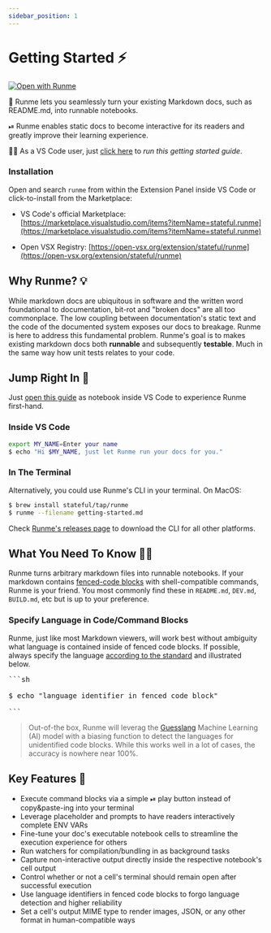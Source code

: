 ```yaml
---
sidebar_position: 1
---
```


# Getting Started ⚡️
[![Open with Runme](https://badgen.net/badge/Open%20with/Runme/5B3ADF?icon=https://runme.dev/img/logo.svg)](vscode://stateful.runme?command=setup&fileToOpen=docs/getting-started.md&repository=https://github.com/stateful/runme.dev.git)

📜 Runme lets you seamlessly turn your existing Markdown docs, such as README.md, into runnable notebooks.

⏯ Runme enables static docs to become interactive for its readers and greatly improve their learning experience.

👩‍💻 As a VS Code user, just [click here](vscode://stateful.runme?command=setup&fileToOpen=docs/getting-started.md&repository=https://github.com/stateful/runme.dev.git) to *run this getting started guide*.

### Installation

Open and search `runme` from within the Extension Panel inside VS Code or click-to-install from the Marketplace:

* VS Code's official Marketplace: [https://marketplace.visualstudio.com/items?itemName=stateful.runme](https://marketplace.visualstudio.com/items?itemName=stateful.runme)

* Open VSX Registry: [https://open-vsx.org/extension/stateful/runme](https://open-vsx.org/extension/stateful/runme)

## Why Runme? 💡

While markdown docs are ubiquitous in software and the written word foundational to documentation, bit-rot and "broken docs" are all too commonplace. The low coupling between documentation's static text and the code of the documented system exposes our docs to breakage. Runme is here to address this fundamental problem. Runme's goal is to makes existing markdown docs both **runnable** and subsequently **testable**. Much in the same way how unit tests relates to your code.

## Jump Right In 🚀

Just [open this guide](vscode://stateful.runme?command=setup&fileToOpen=docs/getting-started.md&repository=https://github.com/stateful/runme.dev.git) as notebook inside VS Code to experience Runme first-hand.

### Inside VS Code

```sh { background=false interactive=false }
export MY_NAME=Enter your name
$ echo "Hi $MY_NAME, just let Runme run your docs for you."
```

### In The Terminal

Alternatively, you could use Runme's CLI in your terminal. On MacOS:

```sh
$ brew install stateful/tap/runme
$ runme --filename getting-started.md
```

Check [Runme's releases page](https://github.com/stateful/runme/releases) to download the CLI for all other platforms.

## What You Need To Know 👩‍🏫

Runme turns arbitrary markdown files into runnable notebooks. If your markdown contains [fenced-code blocks](https://www.markdownguide.org/extended-syntax/#fenced-code-blocks) with shell-compatible commands, Runme is your friend. You most commonly find these in `README.md`, `DEV.md`, `BUILD.md`, etc but is up to your preference.

### Specify Language in Code/Command Blocks

Runme, just like most Markdown viewers, will work best without ambiguity what language is contained inside of fenced code blocks. If possible, always specify the language [according to the standard](https://www.markdownguide.org/extended-syntax/#syntax-highlighting) and illustrated below.

<pre>
```sh<br/>
$ echo "language identifier in fenced code block"<br/>
```
</pre>

> Out-of-the box, Runme will leverag the [Guesslang](https://github.com/yoeo/guesslang) Machine Learning (AI) model with a biasing function to detect the languages for unidentified code blocks. While this works well in a lot of cases, the accuracy is nowhere near 100%.

## Key Features 🦾

- Execute command blocks via a simple ️⏯ play button instead of copy&paste-ing into your terminal
- Leverage placeholder and prompts to have readers interactively complete ENV VARs
- Fine-tune your doc's executable notebook cells to streamline the execution experience for others
- Run watchers for compilation/bundling in as background tasks
- Capture non-interactive output directly inside the respective notebook's cell output
- Control whether or not a cell's terminal should remain open after successful execution
- Use language identifiers in fenced code blocks to forgo language detection and higher reliability
- Set a cell's output MIME type to render images, JSON, or any other format in human-compatible ways
